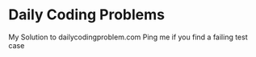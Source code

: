 # Daily Coding Problems
My Solution to dailycodingproblem.com
Ping me if you find a failing test case
